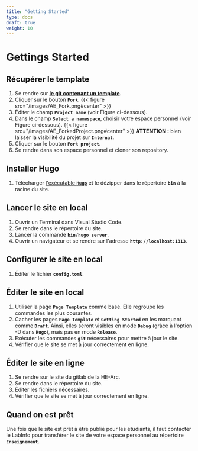 ```yaml
---
title: "Getting Started"
type: docs
draft: true
weight: 10
---
```

# Gettings Started

## Récupérer le template
1. Se rendre sur **[le git contenant un template](https://gitlab-etu.ing.he-arc.ch/benoit.lecallen/template_website)**.
2. Cliquer sur le bouton **`Fork`**.
{{< figure src="/images/AE_Fork.png#center" >}}
3. Éditer le champ **`Project name`** (voir Figure ci-dessous).
4. Dans le champ **`Select a namespace`**, choisir votre espace personnel (voir Figure ci-dessous).
{{< figure src="/images/AE_ForkedProject.png#center" >}}
**ATTENTION :** bien laisser la visibilité du projet sur **`Internal`**.
5. Cliquer sur le bouton **`Fork project`**.
6. Se rendre dans son espace personnel et cloner son repository.

## Installer Hugo
1. Télécharger [l'exécutable **`Hugo`**](/hugo.zip) et le dézipper dans le répertoire **`bin`** à la racine du site.

## Lancer le site en local
1. Ouvrir un Terminal dans Visual Studio Code.
2. Se rendre dans le répertoire du site.
3. Lancer la commande **`bin/hugo server`**.
4. Ouvrir un navigateur et se rendre sur l'adresse **`http://localhost:1313`**.

## Configurer le site en local
1. Éditer le fichier **`config.toml`**.

## Éditer le site en local
1. Utiliser la page **`Page Template`** comme base.
Elle regroupe les commandes les plus courantes.
2. Cacher les pages **`Page Template`** et **`Getting Started`** en les marquant comme **`Draft`**.
Ainsi, elles seront visibles en mode **`Debug`** (grâce à l'option -D dans **`Hugo`**), mais pas en mode **`Release`**.
2. Exécuter les commandes **`git`** nécessaires pour mettre à jour le site.
3. Vérifier que le site se met à jour correctement en ligne.

## Éditer le site en ligne
1. Se rendre sur le site du gitlab de la HE-Arc.
2. Se rendre dans le répertoire du site.
3. Éditer les fichiers nécessaires.
4. Vérifier que le site se met à jour correctement en ligne.

## Quand on est prêt
Une fois que le site est prêt à être publié pour les étudiants, il faut contacter le LabInfo pour transférer le site de votre espace personnel au répertoire **`Enseignement`**.